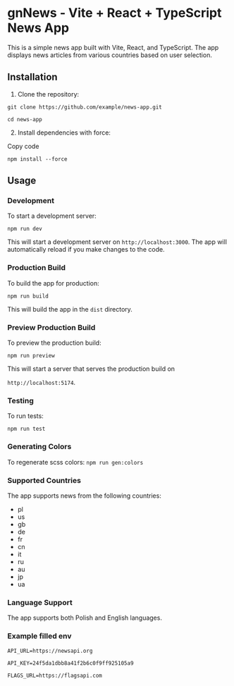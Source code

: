 # gnNews - Vite + React + TypeScript News App

This is a simple news app built with Vite, React, and TypeScript. The app displays news articles from various countries based on user selection.

## Installation

1. Clone the repository:

`git clone https://github.com/example/news-app.git`

`cd news-app`

2. Install dependencies with force:

Copy code

`npm install --force`

## Usage

### Development

To start a development server:

`npm run dev`

This will start a development server on `http://localhost:3000`. The app will automatically reload if you make changes to the code.

### Production Build

To build the app for production:

`npm run build`

This will build the app in the `dist` directory.

### Preview Production Build

To preview the production build:

`npm run preview`

This will start a server that serves the production build on

`http://localhost:5174`.

### Testing

To run tests:

`npm run test`

### Generating Colors

To regenerate scss colors:
`npm run gen:colors`

### Supported Countries

The app supports news from the following countries:

- pl
- us
- gb
- de
- fr
- cn
- it
- ru
- au
- jp
- ua

### Language Support

The app supports both Polish and English languages.

### Example filled env

`API_URL=https://newsapi.org`

`API_KEY=24f5da1dbb8a41f2b6c0f9ff925105a9`

`FLAGS_URL=https://flagsapi.com`
